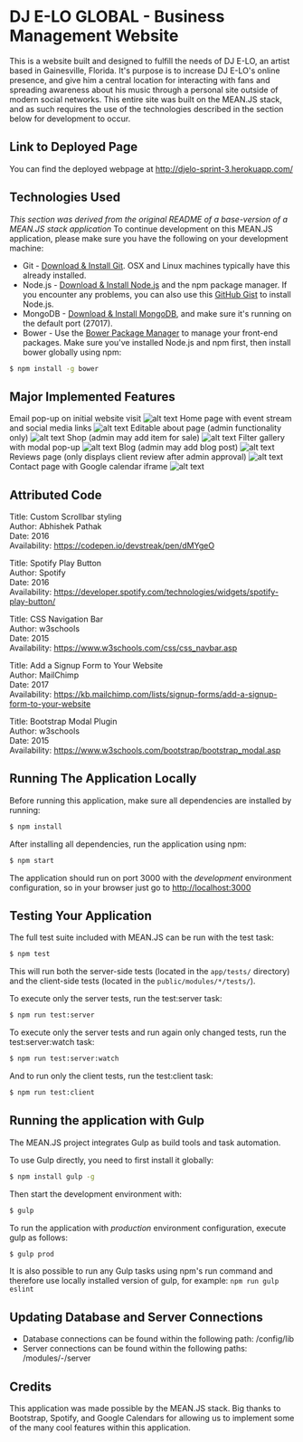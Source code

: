 # DJ E-LO GLOBAL - Business Management Website
This is a website built and designed to fulfill the needs of DJ E-LO, an artist based in Gainesville, Florida. It's purpose is to increase DJ E-LO's online presence, and give him a central location for interacting with fans and spreading awareness about his music through a personal site outside of modern social networks.
This entire site was built on the MEAN.JS stack, and as such requires the use of the technologies described in the section below for development to occur.

## Link to Deployed Page
You can find the deployed webpage at http://djelo-sprint-3.herokuapp.com/

## Technologies Used
_This section was derived from the original README of a base-version of a MEAN.JS stack application_
To continue development on this MEAN.JS application, please make sure you have the following on your development machine:

* Git - [Download & Install Git](https://git-scm.com/downloads). OSX and Linux machines typically have this already installed.
* Node.js - [Download & Install Node.js](https://nodejs.org/en/download/) and the npm package manager. If you encounter any problems, you can also use this [GitHub Gist](https://gist.github.com/isaacs/579814) to install Node.js.
* MongoDB - [Download & Install MongoDB](http://www.mongodb.org/downloads), and make sure it's running on the default port (27017).
* Bower - Use the [Bower Package Manager](http://bower.io/) to manage your front-end packages. Make sure you've installed Node.js and npm first, then install bower globally using npm:

```bash
$ npm install -g bower
```
## Major Implemented Features
Email pop-up on initial website visit
![alt text](README-IMG/email-popup.PNG "Email pop-up")
Home page with event stream and social media links
![alt text](README-IMG/landing.PNG "Home page")
Editable about page (admin functionality only)
![alt text](README-IMG/about.PNG "About page")
Shop (admin may add item for sale)
![alt text](README-IMG/shop.PNG "Shop")
Filter gallery with modal pop-up
![alt text](README-IMG/gallery1.PNG "Gallery")
Blog (admin may add blog post)
![alt text](README-IMG/blog.PNG "Blog")
Reviews page (only displays client review after admin approval)
![alt text](README-IMG/reviews.PNG "Reviews")
Contact page with Google calendar iframe
![alt text](README-IMG/contact.PNG "Contact & Calendar")

## Attributed Code

Title: Custom Scrollbar styling  
Author: Abhishek Pathak  
Date: 2016  
Availability: https://codepen.io/devstreak/pen/dMYgeO  
  
Title: Spotify Play Button  
Author: Spotify  
Date: 2016  
Availability: https://developer.spotify.com/technologies/widgets/spotify-play-button/  
  
Title: CSS Navigation Bar  
Author: w3schools  
Date: 2015  
Availability: https://www.w3schools.com/css/css_navbar.asp  
  
Title: Add a Signup Form to Your Website  
Author: MailChimp  
Date: 2017  
Availability: https://kb.mailchimp.com/lists/signup-forms/add-a-signup-form-to-your-website  
  
Title: Bootstrap Modal Plugin  
Author: w3schools  
Date: 2015  
Availability: https://www.w3schools.com/bootstrap/bootstrap_modal.asp  

## Running The Application Locally

Before running this application, make sure all dependencies are installed by running:

```bash
$ npm install
```

After installing all dependencies, run the application using npm:

```bash
$ npm start
```

The application should run on port 3000 with the *development* environment configuration, so in your browser just go to [http://localhost:3000](http://localhost:3000)


## Testing Your Application
The full test suite included with MEAN.JS can be run with the test task:

```bash
$ npm test
```
This will run both the server-side tests (located in the `app/tests/` directory) and the client-side tests (located in the `public/modules/*/tests/`).

To execute only the server tests, run the test:server task:

```bash
$ npm run test:server
```

To execute only the server tests and run again only changed tests, run the test:server:watch task:

```bash
$ npm run test:server:watch
```

And to run only the client tests, run the test:client task:

```bash
$ npm run test:client
```

## Running the application with Gulp

The MEAN.JS project integrates Gulp as build tools and task automation.

To use Gulp directly, you need to first install it globally:

```bash
$ npm install gulp -g
```

Then start the development environment with:

```bash
$ gulp
```

To run the application with *production* environment configuration, execute gulp as follows:

```bash
$ gulp prod
```

It is also possible to run any Gulp tasks using npm's run command and therefore use locally installed version of gulp, for example: `npm run gulp eslint`

## Updating Database and Server Connections
* Database connections can be found within the following path: /config/lib
* Server connections can be found within the following paths: /modules/-/server

## Credits
This application was made possible by the MEAN.JS stack. Big thanks to Bootstrap, Spotify, and Google Calendars for allowing us to implement some of the many cool features within this application.
